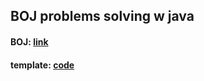 ## BOJ problems solving w java

#### BOJ: [link][bojlink]
[bojlink]: https://www.acmicpc.net/

#### template: [code][codelink]
[codelink]: https://github.com/xlzbthxyjkoo/BOJ_java/blob/main/main.java
